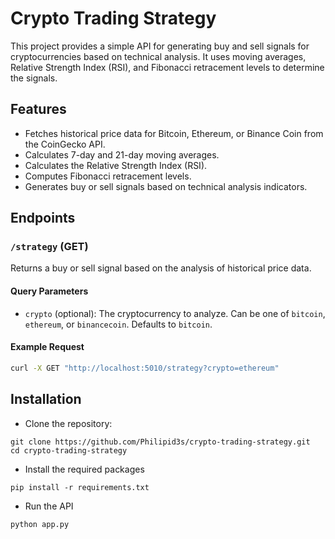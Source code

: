 # Crypto Trading Strategy

This project provides a simple API for generating buy and sell signals for cryptocurrencies based on technical analysis. It uses moving averages, Relative Strength Index (RSI), and Fibonacci retracement levels to determine the signals.

## Features

- Fetches historical price data for Bitcoin, Ethereum, or Binance Coin from the CoinGecko API.
- Calculates 7-day and 21-day moving averages.
- Calculates the Relative Strength Index (RSI).
- Computes Fibonacci retracement levels.
- Generates buy or sell signals based on technical analysis indicators.

## Endpoints

### `/strategy` (GET)

Returns a buy or sell signal based on the analysis of historical price data.

#### Query Parameters

- `crypto` (optional): The cryptocurrency to analyze. Can be one of `bitcoin`, `ethereum`, or `binancecoin`. Defaults to `bitcoin`.

#### Example Request

```sh
curl -X GET "http://localhost:5010/strategy?crypto=ethereum"
```

## Installation

- Clone the repository:

```
git clone https://github.com/Philipid3s/crypto-trading-strategy.git
cd crypto-trading-strategy
```

- Install the required packages

```
pip install -r requirements.txt
```

- Run the API

```
python app.py
```

